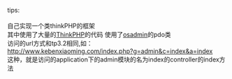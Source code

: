 tips:</br></br>
自己实现一个类thinkPHP的框架</br>
其中使用了大量的<a href='https://github.com/top-think/think'>ThinkPHP</a>的代码
使用了<a href='https://github.com/goglezon/OSAdmin'>osadmin</a>的pdo类</br>
访问的url方式和tp3.2相同,如：</br>
http://www.kebenxiaoming.com/index.php?g=admin&c=index&a=index</br>
这种，就是访问的application下的admin模块的名为index的controller的index方法
